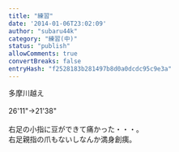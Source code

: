 ```yaml
---
title: "練習"
date: '2014-01-06T23:02:09'
author: "subaru44k"
category: "練習(中)"
status: "publish"
allowComments: true
convertBreaks: false
entryHash: "f2528183b281497b8d0a0dcdc95c9e3a"
---
```

多摩川越え<br>
<br>
26'11"→21'38"<br>
<br>
右足の小指に豆ができて痛かった・・・。<br>
右足親指の爪もないしなんか満身創痍。
